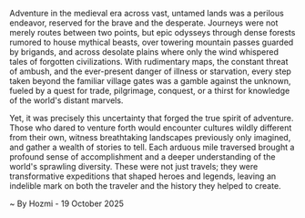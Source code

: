 
Adventure in the medieval era across vast, untamed lands was a perilous endeavor, reserved for the brave and the desperate. Journeys were not merely routes between two points, but epic odysseys through dense forests rumored to house mythical beasts, over towering mountain passes guarded by brigands, and across desolate plains where only the wind whispered tales of forgotten civilizations. With rudimentary maps, the constant threat of ambush, and the ever-present danger of illness or starvation, every step taken beyond the familiar village gates was a gamble against the unknown, fueled by a quest for trade, pilgrimage, conquest, or a thirst for knowledge of the world's distant marvels.

Yet, it was precisely this uncertainty that forged the true spirit of adventure. Those who dared to venture forth would encounter cultures wildly different from their own, witness breathtaking landscapes previously only imagined, and gather a wealth of stories to tell. Each arduous mile traversed brought a profound sense of accomplishment and a deeper understanding of the world's sprawling diversity. These were not just travels; they were transformative expeditions that shaped heroes and legends, leaving an indelible mark on both the traveler and the history they helped to create.

~ By Hozmi - 19 October 2025
